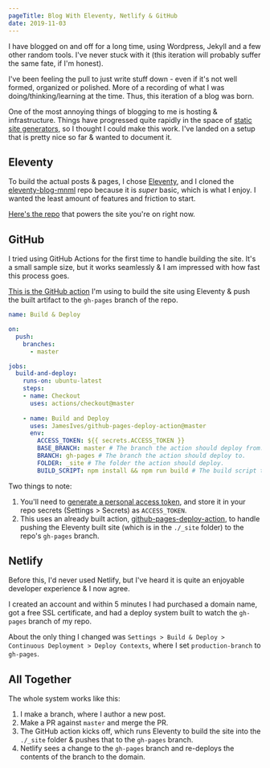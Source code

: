 ```yaml
---
pageTitle: Blog With Eleventy, Netlify & GitHub
date: 2019-11-03
---
```


I have blogged on and off for a long time, using Wordpress, Jekyll and a few other random tools. I've never stuck with it (this iteration will probably suffer the same fate, if I'm honest).

I've been feeling the pull to just write stuff down - even if it's not well formed, organized or polished. More of a recording of what I was doing/thinking/learning at the time. Thus, this iteration of a blog was born.

One of the most annoying things of blogging to me is hosting & infrastructure. Things have progressed quite rapidly in the space of [static site generators](https://www.staticgen.com/), so I thought I could make this work. I've landed on a setup that is pretty nice so far & wanted to document it. 

## Eleventy
To build the actual posts & pages, I chose [Eleventy](https://www.11ty.io/), and I cloned the [eleventy-blog-mnml](https://github.com/arpitbatra123/eleventy-blog-mnml) repo because it is _super_ basic, which is what I enjoy. I wanted the least amount of features and friction to start.

[Here's the repo](https://github.com/damonbauer/site) that powers the site you're on right now.

## GitHub
I tried using GitHub Actions for the first time to handle building the site. It's a small sample size, but it works seamlessly & I am impressed with how fast this process goes.

[This is the GitHub action](https://github.com/damonbauer/site/blob/master/.github/workflows/build-deploy.yml) I'm using to build the site using Eleventy & push the built artifact to the `gh-pages` branch of the repo.

```yml
name: Build & Deploy

on:
  push:
    branches:
      - master

jobs:
  build-and-deploy:
    runs-on: ubuntu-latest
    steps:
    - name: Checkout
      uses: actions/checkout@master
      
    - name: Build and Deploy
      uses: JamesIves/github-pages-deploy-action@master
      env:
        ACCESS_TOKEN: ${{ secrets.ACCESS_TOKEN }}
        BASE_BRANCH: master # The branch the action should deploy from.
        BRANCH: gh-pages # The branch the action should deploy to.
        FOLDER: _site # The folder the action should deploy.
        BUILD_SCRIPT: npm install && npm run build # The build script the action should run prior to deploying.
```

Two things to note:

1. You'll need to [generate a personal access token](https://help.github.com/en/github/authenticating-to-github/creating-a-personal-access-token-for-the-command-line#creating-a-token), and store it in your repo secrets (Settings > Secrets) as `ACCESS_TOKEN`.
2. This uses an already built action, [github-pages-deploy-action](https://github.com/JamesIves/github-pages-deploy-action), to handle pushing the Eleventy built site (which is in the `./_site` folder) to the repo's `gh-pages` branch.

## Netlify
Before this, I'd never used Netlify, but I've heard it is quite an enjoyable developer experience & I now agree.

I created an account and within 5 minutes I had purchased a domain name, got a free SSL certificate, and had a deploy system built to watch the `gh-pages` branch of my repo.

About the only thing I changed was `Settings > Build & Deploy > Continuous Deployment > Deploy Contexts`, where I set `production-branch` to `gh-pages`.

## All Together
The whole system works like this:

1. I make a branch, where I author a new post.
2. Make a PR against `master` and merge the PR.
3. The GitHub action kicks off, which runs Eleventy to build the site into the `./_site` folder & pushes that to the `gh-pages` branch.
4. Netlify sees a change to the `gh-pages` branch and re-deploys the contents of the branch to the domain.